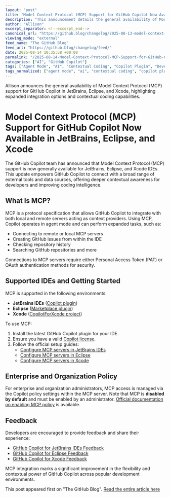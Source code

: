 ```yaml
---
layout: "post"
title: "Model Context Protocol (MCP) Support for GitHub Copilot Now Available in JetBrains, Eclipse, and Xcode"
description: "This announcement details the general availability of Model Context Protocol (MCP) support in GitHub Copilot for JetBrains, Eclipse, and Xcode. MCP enables Copilot to connect with external tools and data sources via compliant servers, providing enhanced contextual awareness and extended coding intelligence. The post covers integration requirements, authentication methods, enterprise policy management, and setup links for each supported IDE."
author: "Allison"
excerpt_separator: <!--excerpt_end-->
canonical_url: "https://github.blog/changelog/2025-08-13-model-context-protocol-mcp-support-for-jetbrains-eclipse-and-xcode-is-now-generally-available"
viewing_mode: "external"
feed_name: "The GitHub Blog"
feed_url: "https://github.blog/changelog/feed/"
date: 2025-08-14 10:35:58 +00:00
permalink: "/2025-08-14-Model-Context-Protocol-MCP-Support-for-GitHub-Copilot-Now-Available-in-JetBrains-Eclipse-and-Xcode.html"
categories: ["AI", "GitHub Copilot"]
tags: ["Agent Mode", "AI", "Contextual Coding", "Copilot Plugin", "Developer Tools", "Eclipse", "Enterprise Policy", "External Tool Integration", "GitHub Copilot", "IDE Integration", "JetBrains", "MCP", "News", "OAuth Authentication", "PAT Authentication", "Programming Productivity", "Remote MCP Server", "Xcode"]
tags_normalized: ["agent mode", "ai", "contextual coding", "copilot plugin", "developer tools", "eclipse", "enterprise policy", "external tool integration", "github copilot", "ide integration", "jetbrains", "mcp", "news", "oauth authentication", "pat authentication", "programming productivity", "remote mcp server", "xcode"]
---
```


Allison announces the general availability of Model Context Protocol (MCP) support for GitHub Copilot in JetBrains, Eclipse, and Xcode, highlighting expanded integration options and contextual coding capabilities.<!--excerpt_end-->

# Model Context Protocol (MCP) Support for GitHub Copilot Now Available in JetBrains, Eclipse, and Xcode

The GitHub Copilot team has announced that Model Context Protocol (MCP) support is now generally available for JetBrains, Eclipse, and Xcode IDEs. This update empowers GitHub Copilot to connect with a broad range of external tools and data sources, offering deeper contextual awareness for developers and improving coding intelligence.

## What Is MCP?

MCP is a protocol specification that allows GitHub Copilot to integrate with both local and remote servers acting as context providers. Using MCP, Copilot operates in agent mode and can perform expanded tasks, such as:

- Connecting to remote or local MCP servers
- Creating GitHub issues from within the IDE
- Checking repository history
- Searching GitHub repositories and more

Connections to MCP servers require either Personal Access Token (PAT) or OAuth authentication methods for security.

## Supported IDEs and Getting Started

MCP is supported in the following environments:

- **JetBrains IDEs** ([Copilot plugin](https://plugins.jetbrains.com/plugin/17718-github-copilot))
- **Eclipse** ([Marketplace plugin](https://marketplace.eclipse.org/content/github-copilot))
- **Xcode** ([CopilotForXcode project](https://github.com/github/CopilotForXcode))

To use MCP:

1. Install the latest GitHub Copilot plugin for your IDE.
2. Ensure you have a valid [Copilot license](https://github.com/features/copilot).
3. Follow the official setup guides:
   - [Configure MCP servers in JetBrains IDEs](https://aka.ms/copilot-jb-mcp)
   - [Configure MCP servers in Eclipse](https://aka.ms/copilot-ecl-mcp)
   - [Configure MCP servers in Xcode](https://aka.ms/copilot-xd-mcp)

## Enterprise and Organization Policy

For enterprise and organization administrators, MCP access is managed via the Copilot policy settings within the MCP server. Note that MCP is **disabled by default** and must be enabled by an administrator. [Official documentation on enabling MCP policy](https://docs.github.com/copilot/how-tos/administer-copilot/manage-for-organization/manage-policies) is available.

## Feedback

Developers are encouraged to provide feedback and share their experience:

- [GitHub Copilot for JetBrains IDEs Feedback](https://github.com/microsoft/copilot-intellij-feedback/issues)
- [GitHub Copilot for Eclipse Feedback](https://github.com/orgs/community/discussions/151288)
- [GitHub Copilot for Xcode Feedback](https://github.com/github/CopilotForXcode/issues)

MCP integration marks a significant improvement in the flexibility and contextual power of GitHub Copilot across popular development environments.

This post appeared first on "The GitHub Blog". [Read the entire article here](https://github.blog/changelog/2025-08-13-model-context-protocol-mcp-support-for-jetbrains-eclipse-and-xcode-is-now-generally-available)
